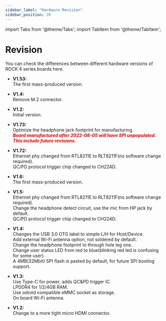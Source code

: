 ```yaml
---
sidebar_label: "Hardware Revision"
sidebar_position: 20
---
```


import Tabs from '@theme/Tabs';
import TabItem from '@theme/TabItem';

# Revision

You can check the differences between different hardware versions of ROCK 4 series boards here.

<Tabs queryString="model">
<TabItem value="ROCK_4SE" label="ROCK 4SE">

- **V1.53:**  
  The first mass-produced version.

</TabItem>
<TabItem value="ROCK_4C_Plus" label="ROCK 4C+">

- **V1.4:**  
  Remove M.2 connector.

- **V1.2:**  
  Initial version.

</TabItem>
<TabItem value="ROCK_4AB_Plus" label="ROCK 4A/B+">

- **V1.73:**  
  Optimize the headphone jack footprint for manufacturing.  
  **_<font color='red'>Board manufactured after 2022-08-05 will have SPI unpopulated. This include future revisions.</font>_**

- **V1.72:**  
  Ethernet phy changed from RTL8211E to RLT8211F(no software change required).  
  QC/PD protocol trigger chip changed to CH224D.

- **V1.6:**  
  The first mass-produced version.

</TabItem>
<TabItem value="ROCK_4AB" label="ROCK 4A/B">

- **V1.5:**  
  Ethernet phy changed from RTL8211E to RLT8211F(no software change required).  
  Change the headphone detect circuit, use the mic from HP jack by default.  
  QC/PD protocol trigger chip changed to CH224D.

- **V1.4:**  
  Changes the USB 3.0 OTG label to simple L/H for Host/Device.  
  Add external Wi-Fi antenna option, not soldered by default.  
  Change the headphone footprint to through hole leg one.  
  Change user status LED from red to blue(blinking red led is confusing for some user).  
  A 4MB(32Mbit) SPI flash is pasted by default, for future SPI booting support.

- **V1.3:**  
  Use Type-C for power, adds QC&PD trigger IC.  
  LPDDR4 for 1/2/4GB RAM.  
  Use odroid compatible eMMC socket as storage.  
  On board Wi-Fi antenna.

</TabItem>
<TabItem value="ROCK_4C" label="ROCK 4C">

- **V1.2:**  
  Change to a more tight micro HDMI connector.

</TabItem>
</Tabs>
